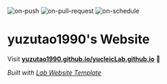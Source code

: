 
  ![on-push](../../actions/workflows/on-push.yaml/badge.svg)
  ![on-pull-request](../../actions/workflows/on-pull-request.yaml/badge.svg)
  ![on-schedule](../../actions/workflows/on-schedule.yaml/badge.svg)

  # yuzutao1990's Website

  Visit **[yuzutao1990.github.io/yucleicLab.github.io](https://yuzutao1990.github.io/yucleicLab.github.io)** 🚀

  _Built with [Lab Website Template](https://greene-lab.gitbook.io/lab-website-template-docs)_
